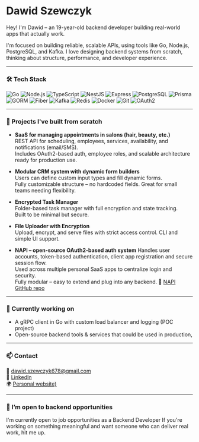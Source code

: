 # Dawid Szewczyk

Hey! I'm Dawid – an 19-year-old backend developer building real-world apps that actually work.  

I'm focused on building reliable, scalable APIs, using tools like Go, Node.js, PostgreSQL, and Kafka.
I love designing backend systems from scratch, thinking about structure, performance, and developer experience.

---

### 🛠️ Tech Stack

![Go](https://img.shields.io/badge/-Go-00ADD8?style=for-the-badge&logo=go&logoColor=white)
![Node.js](https://img.shields.io/badge/-Node.js-339933?style=for-the-badge&logo=nodedotjs&logoColor=white)
![TypeScript](https://img.shields.io/badge/-TypeScript-3178C6?style=for-the-badge&logo=typescript&logoColor=white)
![NestJS](https://img.shields.io/badge/-NestJS-E0234E?style=for-the-badge&logo=nestjs&logoColor=white)
![Express](https://img.shields.io/badge/-Express-000000?style=for-the-badge&logo=express&logoColor=white)
![PostgreSQL](https://img.shields.io/badge/-PostgreSQL-4169E1?style=for-the-badge&logo=postgresql&logoColor=white)
![Prisma](https://img.shields.io/badge/-Prisma-2D3748?style=for-the-badge&logo=prisma&logoColor=white)
![GORM](https://img.shields.io/badge/-GORM-FF6F00?style=for-the-badge&logo=go&logoColor=white)
![Fiber](https://img.shields.io/badge/-Fiber-000000?style=for-the-badge&logo=fiber&logoColor=white)
![Kafka](https://img.shields.io/badge/-Kafka-231F20?style=for-the-badge&logo=apachekafka&logoColor=white)
![Redis](https://img.shields.io/badge/-Redis-DC382D?style=for-the-badge&logo=redis&logoColor=white)
![Docker](https://img.shields.io/badge/-Docker-2496ED?style=for-the-badge&logo=docker&logoColor=white)
![Git](https://img.shields.io/badge/-Git-F05032?style=for-the-badge&logo=git&logoColor=white)
![OAuth2](https://img.shields.io/badge/-OAuth2-6A0DAD?style=for-the-badge)

---

### 🧩 Projects I've built from scratch

- **SaaS for managing appointments in salons (hair, beauty, etc.)**  
  REST API for scheduling, employees, services, availability, and notifications (email/SMS).  
  Includes OAuth2-based auth, employee roles, and scalable architecture ready for production use.

- **Modular CRM system with dynamic form builders**  
  Users can define custom input types and fill dynamic forms.  
  Fully customizable structure – no hardcoded fields. Great for small teams needing flexibility.

- **Encrypted Task Manager**  
  Folder-based task manager with full encryption and state tracking.  
  Built to be minimal but secure.

- **File Uploader with Encryption**  
  Upload, encrypt, and serve files with strict access control. CLI and simple UI support.

- **NAPI – open-source OAuth2-based auth system** 
  Handles user accounts, token-based authentication, client app registration and secure session flow.  
  Used across multiple personal SaaS apps to centralize login and security.  
  Fully modular – easy to extend and plug into any backend.
  🔗 [NAPI GitHub repo](https://github.com/Dawid-03/NAPI)

---

### 🚀 Currently working on

- A gRPC client in Go with custom load balancer and logging (POC project)
- Open-source backend tools & services that could be used in production,

---

### 📫 Contact

📧 dawid.szewczyk678@gmail.com  
💼 [LinkedIn](https://linkedin.com/in/dawidszewczyk)  
🌍 [Personal website)](https://szewczyk.site)

---

### 👀 I’m open to backend opportunities

I'm currently open to job opportunities as a Backend Developer
If you're working on something meaningful and want someone who can deliver real work, hit me up.
